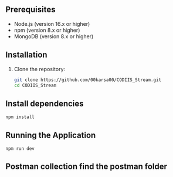 ## Prerequisites
- Node.js (version 16.x or higher)
- npm (version 8.x or higher)
- MongoDB (version 8.x or higher)

## Installation
1. Clone the repository:
   ```sh
   git clone https://github.com/00karsa00/CODIIS_Stream.git
   cd CODIIS_Stream

## Install dependencies
    npm install

## Running the Application
    npm run dev

## Postman collection find the postman folder
